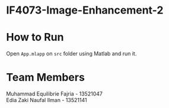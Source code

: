 # IF4073-Image-Enhancement-2

# How to Run
Open `App.mlapp` on `src` folder using Matlab and run it.

# Team Members
Muhammad Equilibrie Fajria - 13521047 <br>
Edia Zaki Naufal Ilman - 13521141
